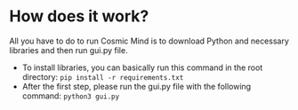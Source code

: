 # How does it work?
All you have to do to run Cosmic Mind is to download Python and necessary libraries and then run gui.py file.

- To install libraries, you can basically run this command in the root directory:
`pip install -r requirements.txt`
- After the first step, please run the gui.py file with the following command:
`python3 gui.py`
